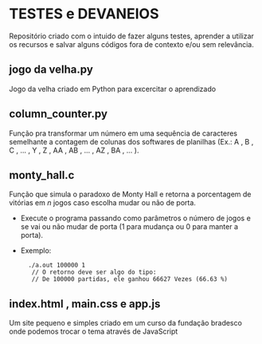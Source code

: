 # TESTES e DEVANEIOS

Repositório criado com o intuido de fazer alguns testes, aprender a utilizar os recursos e salvar alguns códigos fora de contexto e/ou sem relevância.

## jogo da velha.py
Jogo da velha criado em Python para excercitar o aprendizado

## column_counter.py
Função pra transformar um número em uma sequência de caracteres semelhante a contagem de colunas dos softwares de planilhas
(Ex.: A , B , C , ... , Y , Z , AA , AB , ... , AZ , BA , ... ).

## monty_hall.c
Função que simula o paradoxo de Monty Hall e retorna a porcentagem de vitórias em <i>n</i> jogos caso escolha mudar ou não de porta.
- Execute o programa passando como parâmetros o número de jogos e se vai ou não mudar de porta (1 para mudança ou 0 para manter a porta).
- Exemplo:

		./a.out 100000 1
		 // O retorno deve ser algo do tipo:
		 // De 100000 partidas, ele ganhou 66627 Vezes (66.63 %)

## index.html ,  main.css e app.js
Um site pequeno e simples criado em um curso da fundação bradesco onde podemos trocar o tema através de JavaScript

